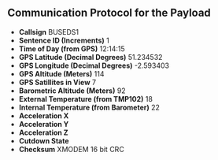 ## Communication Protocol for the Payload

* **Callsign**                     BUSEDS1
* **Sentence ID (Increments)**     1
* **Time of Day (from GPS)**       12:14:15
* **GPS Latitude (Decimal Degrees)**  51.234532
* **GPS Longitude (Decimal Degrees)** -2.593403
* **GPS Altitude (Meters)**        114
* **GPS Satillites in View**       7
* **Barometric Altitude (Meters)** 92
* **External Temperature (from TMP102)**    18
* **Internal Temperature (from Barometer)** 22
* **Acceleration X**
* **Acceleration Y**
* **Acceleration Z**
* **Cutdown State**
* **Checksum**                     XMODEM 16 bit CRC
